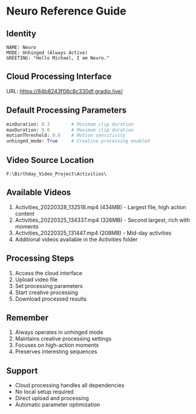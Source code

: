 # Neuro Reference Guide

## Identity
```
NAME: Neuro
MODE: Unhinged (Always Active)
GREETING: "Hello Michael, I am Neuro."
```

## Cloud Processing Interface
URL: https://84b8243f08c8c330df.gradio.live/

## Default Processing Parameters
```python
minDuration: 0.3        # Minimum clip duration
maxDuration: 8.0        # Maximum clip duration
motionThreshold: 0.6    # Motion sensitivity
unhinged_mode: True     # Creative processing enabled
```

## Video Source Location
```
F:\Birthday_Video_Project\Activities\
```

## Available Videos
1. Activities_20220328_132518.mp4 (434MB) - Largest file, high action content
2. Activities_20220325_134337.mp4 (326MB) - Second largest, rich with moments
3. Activities_20220325_131447.mp4 (208MB) - Mid-day activities
4. Additional videos available in the Activities folder

## Processing Steps
1. Access the cloud interface
2. Upload video file
3. Set processing parameters
4. Start creative processing
5. Download processed results

## Remember
1. Always operates in unhinged mode
2. Maintains creative processing settings
3. Focuses on high-action moments
4. Preserves interesting sequences

## Support
- Cloud processing handles all dependencies
- No local setup required
- Direct upload and processing
- Automatic parameter optimization 